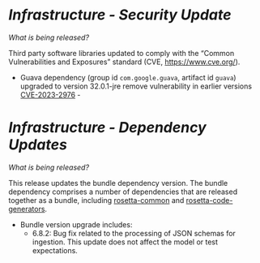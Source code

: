# *Infrastructure - Security Update*

_What is being released?_

Third party software libraries updated to comply with the “Common Vulnerabilities and Exposures” standard (CVE, https://www.cve.org/).

- Guava dependency (group id `com.google.guava`, artifact id `guava`) upgraded to version 32.0.1-jre remove vulnerability in earlier versions [CVE-2023-2976](https://cve.mitre.org/cgi-bin/cvename.cgi?name=CVE-2023-2976) - 

# *Infrastructure - Dependency Updates*

_What is being released?_

This release updates the bundle dependency version.  The bundle dependency comprises a number of dependencies that are released together as a bundle, including [rosetta-common](https://github.com/REGnosys/rosetta-common) and [rosetta-code-generators](https://github.com/REGnosys/rosetta-code-generators).

- Bundle version upgrade includes:
    - 6.8.2: Bug fix related to the processing of JSON schemas for ingestion. This update does not affect the model or test expectations.
